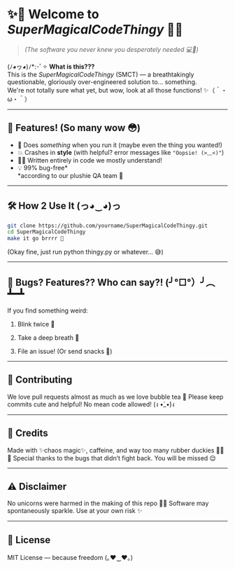 # ✨🌸 Welcome to *SuperMagicalCodeThingy* 🌸✨
> *(The software you never knew you desperately needed 💻🐣)*

(ﾉ◕ヮ◕)ﾉ*:･ﾟ✧ **What is this???**  
This is the *SuperMagicalCodeThingy* (SMCT) — a breathtakingly questionable, gloriously over-engineered solution to... something.  
We're not totally sure what yet, but wow, look at all those functions! ✨（＾・ω・＾）

---

## 🧁 Features! (So many wow 😳)

- 🦄 Does *something* when you run it (maybe even the thing you wanted!)
- 💥 Crashes in **style** (with helpful? error messages like `"Oopsie! (>﹏<)"`)
- 🐱‍💻 Written entirely in code we mostly understand!
- 💡 99% bug-free\*  
  \*according to our plushie QA team 🧸

---

## 🛠️ How 2 Use It (っ◕‿◕)っ

```bash
git clone https://github.com/yourname/SuperMagicalCodeThingy.git  
cd SuperMagicalCodeThingy  
make it go brrrr 💨  
```

(Okay fine, just run python thingy.py or whatever… 😅)

---

## 🐞 Bugs? Features?? Who can say?! (╯°□°）╯︵ ┻━┻
If you find something weird:

1. Blink twice 👀

2. Take a deep breath 🍵

3. File an issue! (Or send snacks 🍪)

---

## 🎀 Contributing
We love pull requests almost as much as we love bubble tea 🧋
Please keep commits cute and helpful! No mean code allowed! (ง •̀_•́)ง

---

## 💖 Credits
Made with ✨chaos magic✨, caffeine, and way too many rubber duckies 🐤🐤🐤
Special thanks to the bugs that didn’t fight back. You will be missed 😌

---

## ⚠️ Disclaimer
No unicorns were harmed in the making of this repo 🦄💗
Software may spontaneously sparkle. Use at your own risk ✨

---

## 🌈 License
MIT License — because freedom (｡♥‿♥｡)